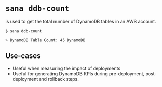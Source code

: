 # `sana ddb-count`

is used to get the total number of DynamoDB tables in an AWS account.

```sh
$ sana ddb-count

> DynamoDB Table Count: 45 DynamoDB
```

## Use-cases

- Useful when measuring the impact of deployments
- Useful for generating DynamoDB KPIs during pre-deployment, post-deployment and rollback steps.
